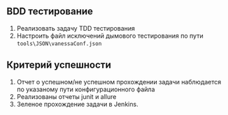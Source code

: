 ## BDD тестирование

1. Реализовать задачу TDD тестирования
2. Настроить файл исключений дымового тестирования по пути ```tools\JSON\vanessaConf.json```

## Критерий успешности
1. Отчет о успешном/не успешном прохождении задачи наблюдается по указаному пути конфигурационного файла
2. Реализованы отчеты junit и allure
3. Зеленое прохождение задачи в Jenkins.  